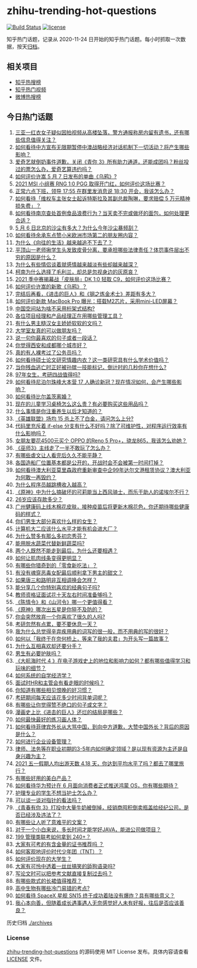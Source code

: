 # zhihu-trending-hot-questions

[![Build Status](https://github.com/justjavac/zhihu-trending-hot-questions/workflows/ci/badge.svg?branch=master)](https://github.com/justjavac/zhihu-trending-hot-questions/actions)
[![license](https://img.shields.io/github/license/justjavac/zhihu-trending-hot-questions)](https://github.com/justjavac/zhihu-trending-hot-questions/blob/master/LICENSE)

知乎热门话题，记录从 2020-11-24 日开始的知乎热门话题。每小时抓取一次数据，按天[归档](./archives)。

## 相关项目

- [知乎热搜榜](https://github.com/justjavac/zhihu-trending-top-search)
- [知乎热门视频](https://github.com/justjavac/zhihu-trending-hot-video)
- [微博热搜榜](https://github.com/justjavac/weibo-trending-hot-search)

## 今日热门话题

<!-- BEGIN -->
<!-- 最后更新时间 Fri May 07 2021 09:52:59 GMT+0800 (China Standard Time) -->

1. [三亚一红衣女子疑似因拍视频从高楼坠落，警方通报称房内留有遗书，还有哪些信息值得关注？](https://www.zhihu.com/question/458070461)
2. [如何看待中方宣布无限期暂停中澳战略经济对话机制下一切活动？将产生哪些影响？](https://www.zhihu.com/question/458017814)
3. [爱奇艺就倒奶事件道歉，关闭《青你
   3》所有助力通道，还能成团吗？粉丝投过的票怎么办，爱奇艺算违约吗？](https://www.zhihu.com/question/458134685)
4. [如何评价许嵩 5 月 7 日发布的单曲《乌鸦》?](https://www.zhihu.com/question/458033842)
5. [2021 MSI 小组赛 RNG 1:0 PGG
   取得开门红，如何评价这场比赛？](https://www.zhihu.com/question/458124015)
6. [正常六点下班，领导 17:55 在群里发消息说 18:30
   开会，我该怎么办？](https://www.zhihu.com/question/441394605)
7. [如何看待「维权车主张女士起诉特斯拉及其副总裁陶琳，要求赔偿 5
   万元精神损失费」？](https://www.zhihu.com/question/458105347)
8. [如何看待南京查处首例食品浪费行为？当天卖不完或做坏的面包，如何处理更合适？](https://www.zhihu.com/question/457974834)
9. [5 月 6 日北京的沙尘有多大？为什么今年沙尘暴频刮？](https://www.zhihu.com/question/458041483)
10. [如何看待余承东点赞小米欧洲市场第二的朋友圈内容？](https://www.zhihu.com/question/458030150)
11. [为什么《向往的生活》越来越追不下去了？](https://www.zhihu.com/question/398276926)
12. [平顶山一老师揪学生头发致皮骨分离，要承担哪些法律责任？体罚事件层出不穷的原因是什么？](https://www.zhihu.com/question/458043387)
13. [为什么有些情侣谈着就感情越来越淡有些却越来越深？](https://www.zhihu.com/question/27713207)
14. [柯南为什么选择了毛利兰，却总是忽视身边的灰原哀？](https://www.zhihu.com/question/53067413)
15. [2021 季中赛揭幕战「皮肤局」DK 1:0 轻取
    C9，如何评价这场比赛？](https://www.zhihu.com/question/458112629)
16. [如何评价许嵩的新歌《乌鸦》？](https://www.zhihu.com/question/458134702)
17. [完结后再看，《进击的巨人》和《钢之炼金术士》差距有多大？](https://www.zhihu.com/question/457859510)
18. [如何评价新款 MacBook Pro
    曝光：搭载M2芯片，采用mini-LED屏幕？](https://www.zhihu.com/question/457911220)
19. [中国空间站为啥不采用桁架式结构?](https://www.zhihu.com/question/303552519)
20. [各位项目经理和产品经理正在用哪些管理工具？](https://www.zhihu.com/question/20220285)
21. [有什么男主糙汉女主娇娇软软的文吗？](https://www.zhihu.com/question/393112777)
22. [大学室友真的可以做朋友吗？](https://www.zhihu.com/question/448307397)
23. [说一句你最喜欢的句子或者一段话？](https://www.zhihu.com/question/448618978)
24. [你觉得西安和成都哪个城市好？](https://www.zhihu.com/question/379052649)
25. [真的有人裸考过了公务员吗？](https://www.zhihu.com/question/276113114)
26. [如何看待硕士论文研究情趣内衣？这一类研究具有什么学术价值吗？](https://www.zhihu.com/question/457147408)
27. [当你残血逃亡时正好被孙膑一技能标记，倒计时的几秒你在想什么?](https://www.zhihu.com/question/457388857)
28. [97年女生，考研四战值得吗?](https://www.zhihu.com/question/451524041)
29. [如何看待尼泊尔珠峰大本营 17
    人确诊新冠？现在情况如何，会产生哪些影响？](https://www.zhihu.com/question/458025451)
30. [如何看待比尔盖茨离婚？](https://www.zhihu.com/question/457735506)
31. [现在的儿童学习桌椅怎么这么贵？有必要购买这些用品吗？](https://www.zhihu.com/question/41871182)
32. [什么事情是你注重养生以后才知道的？](https://www.zhihu.com/question/451372641)
33. [《英雄联盟》场均 15 杀上不了白金，请问怎么上分?](https://www.zhihu.com/question/457810299)
34. [代码里充斥着 if-else
    分支有什么不好吗？除了可维护性，对程序运行效率有什么影响吗？](https://www.zhihu.com/question/441518636)
35. [女朋友要花4500元买个 OPPO 的Reno 5
    Pro+，骁龙865，我该怎么劝她？](https://www.zhihu.com/question/455818485)
36. [《巫师3》主线走了一半不敢玩了怎么办？](https://www.zhihu.com/question/429592567)
37. [有哪些虐文让人看完后久久不能平静？](https://www.zhihu.com/question/432725614)
38. [各国造船厂位置基本都是公开的，开战时会不会被第一时间打掉？](https://www.zhihu.com/question/457603191)
39. [如何看待澳大利亚莫里森政府重新审查中企99年达尔文港租赁协议？澳大利亚为何敢一再毁约？](https://www.zhihu.com/question/457757110)
40. [为什么程序员越跳槽收入越高？](https://www.zhihu.com/question/455248912)
41. [《原神》中为什么搞破坏的可莉能当上西风骑士，而乐于助人的诺埃尔不行？](https://www.zhihu.com/question/451288588)
42. [26岁应该存款多少？](https://www.zhihu.com/question/374909843)
43. [广州健康码上线木棉花皮肤，接种疫苗后将更新木棉花色，你还期待哪些健康码的样式？](https://www.zhihu.com/question/458038270)
44. [你们男生大部分喜欢什么样的女生？](https://www.zhihu.com/question/440011949)
45. [计算机大二应该什么水平才能有机会进大厂？](https://www.zhihu.com/question/455993306)
46. [为什么赞多有那么多初恋秀芬？](https://www.zhihu.com/question/457830128)
47. [能用脱水蔬菜代替新鲜蔬菜吗?](https://www.zhihu.com/question/423534763)
48. [两个人既然不能走到最后，为什么还要相遇？](https://www.zhihu.com/question/455035822)
49. [如何让肌肉线条变得更明显？](https://www.zhihu.com/question/457071972)
50. [有哪些你猎奇到的「零食新吃法」？](https://www.zhihu.com/question/457262929)
51. [有没有魂穿恶毒女配最后顺利拿下男主的甜文？](https://www.zhihu.com/question/445174404)
52. [如果唐三和路明非互相调换会怎样？](https://www.zhihu.com/question/457614079)
53. [能分享几个你特别喜欢的经典句子吗?](https://www.zhihu.com/question/457082503)
54. [教师资格证面试花十天左右时间准备够吗？](https://www.zhihu.com/question/433616547)
55. [《陈情令》和《山河令》哪一个更值得看？](https://www.zhihu.com/question/452480039)
56. [《原神》哪次出五星是你猝不及防的？](https://www.zhihu.com/question/457196345)
57. [你会突然放弃一个你喜欢了很久的人吗?](https://www.zhihu.com/question/456548983)
58. [考研忽然有点累，要不要休息一天？](https://www.zhihu.com/question/449949480)
59. [我为什么总觉得辛弃疾用典的词写的很一般，而不用典的写的很好？](https://www.zhihu.com/question/51075975)
60. [如何以「我终于在奈何桥上，等来了我的夫君」为开头写一篇故事？](https://www.zhihu.com/question/447930710)
61. [为什么互相喜欢却还要分手？](https://www.zhihu.com/question/303998486)
62. [男生有必要护肤吗？](https://www.zhihu.com/question/318078779)
63. [《大航海时代 4
    》在电子游戏史上的地位和影响力如何？都有哪些值得学习和玩味的细节？](https://www.zhihu.com/question/29672403)
64. [如何系统的自学经济学？](https://www.zhihu.com/question/26733648)
65. [面试时HR和主管会有看走眼的时候吗？](https://www.zhihu.com/question/452324429)
66. [你知道有哪些相见恨晚的好习惯？](https://www.zhihu.com/question/444191417)
67. [考研期间每天应该花多少时间背单词呢？](https://www.zhihu.com/question/457500055)
68. [有哪些让你觉得赞不绝口的句子或文字？](https://www.zhihu.com/question/456310180)
69. [漫画史上比《进击的巨人》还烂的结局是哪些？](https://www.zhihu.com/question/457941791)
70. [如何最快最好的练习画人体？](https://www.zhihu.com/question/357227404)
71. [如何看待菲律宾外长从大骂中国，到向中方道歉，大赞中国外长？背后的原因是什么？](https://www.zhihu.com/question/457922516)
72. [如何进行企业设备管理？](https://www.zhihu.com/question/36012773)
73. [律师、法务等在职业初期的3-5年内如何确定领域？是以现有资源为主还是自身兴趣为主？](https://www.zhihu.com/question/453721235)
74. [2021 五一假期人均出游天数 4.18
    天，你达到平均水平了吗？都去了哪里旅行？](https://www.zhihu.com/question/458009515)
75. [有哪些好用的美白产品？](https://www.zhihu.com/question/47203247)
76. [如何看待华为预计在 6 月面向消费者正式推送鸿蒙
    OS，你有哪些期待？](https://www.zhihu.com/question/457820791)
77. [护理专业的学生不想当护士怎么办？](https://www.zhihu.com/question/312670811)
78. [可以谈一谈对指针的看法吗？](https://www.zhihu.com/question/446081991)
79. [《青春有你
    3》打投中大量牛奶被倒掉，经销商囤积倒卖瓶盖给经纪公司，是否已经涉及违法了？](https://www.zhihu.com/question/457626102)
80. [有哪些让人听了意难平的文案？](https://www.zhihu.com/question/441159566)
81. [对于一个小白来说，多长时间才能学好JAVA，能进公司做项目？](https://www.zhihu.com/question/447434199)
82. [199 管理类联考如何拿到 240+？](https://www.zhihu.com/question/61541247)
83. [大家有可考的有含金量的证书推荐吗 ？](https://www.zhihu.com/question/428848820)
84. [如何客观地评价时代少年团（TNT）？](https://www.zhihu.com/question/445848410)
85. [如何评价现在的大学生？](https://www.zhihu.com/question/26452022)
86. [大家有可怜中透着一丝丝搞笑的舔狗语录吗?](https://www.zhihu.com/question/410762692)
87. [写论文时可以把参考文献直接复制过去吗？](https://www.zhihu.com/question/303759376)
88. [有哪些款式的长裙值得推荐？](https://www.zhihu.com/question/270950909)
89. [高中生物有哪些冷门易错的考点?](https://www.zhihu.com/question/447559813)
90. [如何看待 SpaceX 星舰 SN15
    终于成功着陆没有爆炸？具有哪些意义？](https://www.zhihu.com/question/457998938)
91. [我心本向善，但随着成长遇事遇人无奈感觉好人未有好报，往后是否应该善良？](https://www.zhihu.com/question/455632902)

<!-- END -->

历史归档 [./archives](./archives)

### License

[zhihu-trending-hot-questions](https://github.com/justjavac/zhihu-trending-hot-questions)
的源码使用 MIT License 发布。具体内容请查看 [LICENSE](./LICENSE) 文件。

